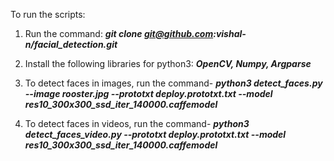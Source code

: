 To run the scripts:

1. Run the command: ***git clone git@github.com:vishal-n/facial_detection.git***
2. Install the following libraries for python3: ***OpenCV, Numpy, Argparse***

3. To detect faces in images, run the command-
***python3 detect_faces.py --image rooster.jpg --prototxt deploy.prototxt.txt --model res10_300x300_ssd_iter_140000.caffemodel***

4. To detect faces in videos, run the command-
***python3 detect_faces_video.py --prototxt deploy.prototxt.txt --model res10_300x300_ssd_iter_140000.caffemodel***
